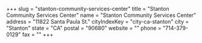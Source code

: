 +++
slug = "stanton-community-services-center"
title = "Stanton Community Services Center"
name = "Stanton Community Services Center"
address = "11822 Santa Paula St."
cityIndexKey = "city-ca-stanton"
city = "Stanton"
state = "CA"
postal = "90680"
website = ""
phone = "714-379-0129"
fax = ""
+++
